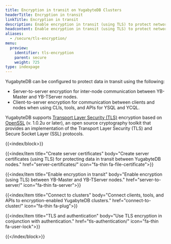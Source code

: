 ```yaml
---
title: Encryption in transit on YugabyteDB Clusters
headerTitle: Encryption in transit
linkTitle: Encryption in transit
description: Enable encryption in transit (using TLS) to protect network communication.
headcontent: Enable encryption in transit (using TLS) to protect network communication
aliases:
  - /secure/tls-encryption/
menu:
  preview:
    identifier: tls-encryption
    parent: secure
    weight: 725
type: indexpage
---
```


YugabyteDB can be configured to protect data in transit using the following:

- Server-to-server encryption for inter-node communication between YB-Master and YB-TServer nodes.
- Client-to-server encryption for communication between clients and nodes when using CLIs, tools, and APIs for YSQL and YCQL.

YugabyteDB supports [Transport Layer Security (TLS)](https://en.wikipedia.org/wiki/Transport_Layer_Security) encryption based on [OpenSSL](https://www.openssl.org) (v. 1.0.2u or later), an open source cryptography toolkit that provides an implementation of the Transport Layer Security (TLS) and Secure Socket Layer (SSL) protocols.

{{<index/block>}}

  {{<index/item
    title="Create server certificates"
    body="Create server certificates (using TLS) for protecting data in transit between YugabyteDB nodes."
    href="server-certificates/"
    icon="fa-thin fa-file-certificate">}}

  {{<index/item
    title="Enable encryption in transit"
    body="Enable encryption (using TLS) between YB-Master and YB-TServer nodes."
    href="server-to-server/"
    icon="fa-thin fa-server">}}

  {{<index/item
    title="Connect to clusters"
    body="Connect clients, tools, and APIs to encryption-enabled YugabyteDB clusters."
    href="connect-to-cluster/"
    icon="fa-thin fa-plug">}}

  {{<index/item
    title="TLS and authentication"
    body="Use TLS encryption in conjunction with authentication."
    href="tls-authentication/"
    icon="fa-thin fa-user-lock">}}

{{</index/block>}}
